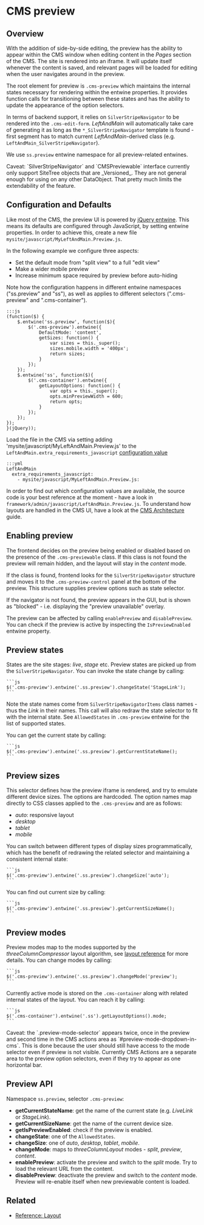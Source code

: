 # CMS preview

## Overview

With the addition of side-by-side editing, the preview has the ability to appear 
within the CMS window when editing content in the _Pages_ section of the CMS. 
The site is rendered into an iframe. It will update itself whenever the content 
is saved, and relevant pages will be loaded for editing when the user navigates 
around in the preview.

The root element for preview is `.cms-preview` which maintains the internal 
states necessary for rendering within the entwine properties. It provides 
function calls for transitioning between these states and has the ability to 
update the appearance of the option selectors.

In terms of backend support, it relies on `SilverStripeNavigator` to be rendered 
into the `.cms-edit-form`. _LeftAndMain_ will automatically take care of 
generating it as long as the `*_SilverStripeNavigator` template is found -
first segment has to match current _LeftAndMain_-derived class (e.g. 
`LeftAndMain_SilverStripeNavigator`).

We use `ss.preview` entwine namespace for all preview-related entwines.

<div class="notice" markdown='1'>
Caveat: `SilverStripeNavigator` and `CMSPreviewable` interface currently only 
support SiteTree objects that are _Versioned_.  They are not general enough for 
using on any other DataObject. That pretty much limits the extendability of the 
feature.
</div>

## Configuration and Defaults

Like most of the CMS, the preview UI is powered by 
[jQuery entwine](https://github.com/hafriedlander/jquery.entwine). This means 
its defaults are configured through JavaScript, by setting entwine properties.
In order to achieve this, create a new file `mysite/javascript/MyLeftAndMain.Preview.js`.

In the following example we configure three aspects:
 
 * Set the default mode from "split view" to a full "edit view"
 * Make a wider mobile preview
 * Increase minimum space required by preview before auto-hiding

Note how the configuration happens in different entwine namespaces
("ss.preview" and "ss"), as well as applies to different selectors
(".cms-preview" and ".cms-container").

	:::js
	(function($) {
		$.entwine('ss.preview', function($){
			$('.cms-preview').entwine({
				DefaultMode: 'content',
				getSizes: function() {
					var sizes = this._super();
					sizes.mobile.width = '400px';
					return sizes;
				}
			});
		});
		$.entwine('ss', function($){
			$('.cms-container').entwine({
				getLayoutOptions: function() {
					var opts = this._super();
					opts.minPreviewWidth = 600;
					return opts;
				}
			});
		});
	});
	}(jQuery));

Load the file in the CMS via setting adding 'mysite/javascript/MyLeftAndMain.Preview.js'
to the `LeftAndMain.extra_requirements_javascript` [configuration value](/topics/configuration)

	:::yml
	LeftAndMain
	  extra_requirements_javascript:
	    - mysite/javascript/MyLeftAndMain.Preview.js:

In order to find out which configuration values are available, the source code
is your best reference at the moment - have a look in `framework/admin/javascript/LeftAndMain.Preview.js`.
To understand how layouts are handled in the CMS UI, have a look at the
[CMS Architecture](/reference/cms-architecture) guide.

## Enabling preview

The frontend decides on the preview being enabled or disabled based on the 
presence of the `.cms-previewable` class. If this class is not found the preview 
will remain hidden, and the layout will stay in the _content_ mode.

If the class is found, frontend looks for the `SilverStripeNavigator` structure 
and moves it to the `.cms-preview-control` panel at the bottom of the preview. 
This structure supplies preview options such as state selector.

If the navigator is not found, the preview appears in the GUI, but is shown as 
"blocked" - i.e. displaying the "preview unavailable" overlay.

The preview can be affected by calling `enablePreview` and `disablePreview`. You 
can check if the preview is active by inspecting the `IsPreviewEnabled` entwine 
property.

## Preview states

States are the site stages: _live_, _stage_ etc. Preview states are picked up 
from the `SilverStripeNavigator`. You can invoke the state change by calling:

	```js
	$('.cms-preview').entwine('.ss.preview').changeState('StageLink');
	```

Note the state names come from `SilverStripeNavigatorItems` class names - thus 
the _Link_ in their names. This call will also redraw the state selector to fit 
with the internal state. See `AllowedStates` in `.cms-preview` entwine for the
list of supported states.

You can get the current state by calling:

	```js
	$('.cms-preview').entwine('.ss.preview').getCurrentStateName();
	```

## Preview sizes

This selector defines how the preview iframe is rendered, and try to emulate 
different device sizes. The options are hardcoded. The option names map directly 
to CSS classes applied to the `.cms-preview` and are as follows:

* _auto_: responsive layout
* _desktop_
* _tablet_
* _mobile_

You can switch between different types of display sizes programmatically, which 
has the benefit of redrawing the related selector and maintaining a consistent 
internal state:

	```js
	$('.cms-preview').entwine('.ss.preview').changeSize('auto');
	```

You can find out current size by calling:

	```js
	$('.cms-preview').entwine('.ss.preview').getCurrentSizeName();
	```

## Preview modes

Preview modes map to the modes supported by the _threeColumnCompressor_ layout 
algorithm, see [layout reference](../reference/layout) for more details. You 
can change modes by calling: 

	```js
	$('.cms-preview').entwine('.ss.preview').changeMode('preview');
	```

Currently active mode is stored on the `.cms-container` along with related 
internal states of the layout. You can reach it by calling:

	```js
	$('.cms-container').entwine('.ss').getLayoutOptions().mode;
	```

<div class="notice" markdown='1'>
Caveat: the `.preview-mode-selector` appears twice, once in the preview and 
second time in the CMS actions area as `#preview-mode-dropdown-in-cms`. This is 
done because the user should still have access to the mode selector even if
preview is not visible. Currently CMS Actions are a separate area to the preview 
option selectors, even if they try to appear as one horizontal bar.
</div>

## Preview API

Namespace `ss.preview`, selector `.cms-preview`:

* **getCurrentStateName**: get the name of the current state (e.g. _LiveLink_ or _StageLink_).
* **getCurrentSizeName**: get the name of the current device size.
* **getIsPreviewEnabled**: check if the preview is enabled.
* **changeState**: one of the `AllowedStates`.
* **changeSize**: one of _auto_, _desktop_, _tablet_, _mobile_.
* **changeMode**: maps to _threeColumnLayout_ modes - _split_, _preview_, _content_.
* **enablePreview**: activate the preview and switch to the _split_ mode. Try to load the relevant URL from the content.
* **disablePreview**: deactivate the preview and switch to the _content_ mode. Preview will re-enable itself when new
previewable content is loaded.

## Related

 * [Reference: Layout](../reference/layout)
